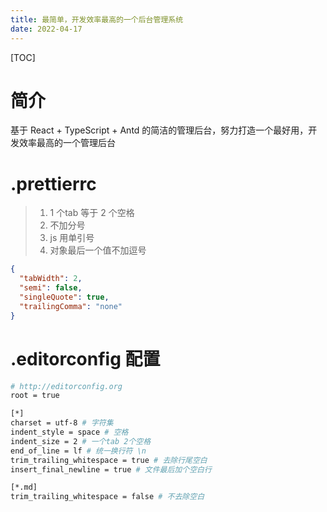```yaml
---
title: 最简单，开发效率最高的一个后台管理系统
date: 2022-04-17
---
```


[TOC]

# 简介

基于 React + TypeScript + Antd 的简洁的管理后台，努力打造一个最好用，开发效率最高的一个管理后台


# .prettierrc

> 1. 1 个tab 等于 2 个空格
> 2. 不加分号
> 3. js 用单引号
> 4. 对象最后一个值不加逗号

```json
{
  "tabWidth": 2,
  "semi": false,
  "singleQuote": true,
  "trailingComma": "none"
}
```

# .editorconfig 配置

```bash
# http://editorconfig.org
root = true

[*]
charset = utf-8 # 字符集
indent_style = space # 空格
indent_size = 2 # 一个tab 2个空格
end_of_line = lf # 统一换行符 \n
trim_trailing_whitespace = true # 去除行尾空白
insert_final_newline = true # 文件最后加个空白行

[*.md]
trim_trailing_whitespace = false # 不去除空白
```
